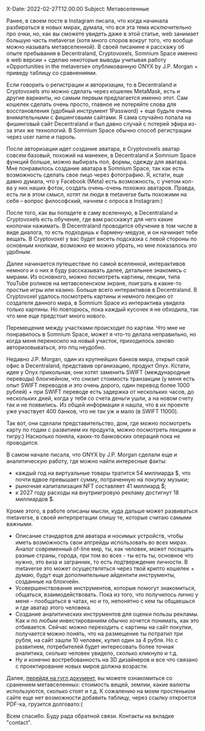 X-Date: 2022-02-27T12.00.00
Subject: Метавселенные

Ранее, в своем посте в Instagram писала, что когда начинала разбираться в новых мирах, думала, что вся эта тема исключительно про очки, но, как вы сможете увидеть даже в этой статье, web занимает большую часть metaverse (хотя много споров вокруг того, что вообще можно называть метавселенной). В своей писанине я расскажу об опыте пребывания в Decentraland, Cryptovoxels, Somnium Space именно в web версии + сделаю некоторые выводы учитывая работу «Opportunities in the metaverse» опубликованную ONYX by J.P. Morgan + приведу таблицу со сравнениями. 

Если говорить о регистрации и авторизации, то в Decentraland и Cryptovoxels это можно сделать через кошелек MetaMask, есть и другие варианты, но самым первым предлагается именно этот. Сам кошелек сделать очень просто, главное не потеряйте слова для восстановления (удобный инструмент 1Password) + еще будьте очень внимательными с фишинговыми сайтами. Я сама случайно попала на фишинговый сайт Decentraland и был давно случай с потерей эфира из-за этих же технологий. В Somnium Space обычно способ регистрации через user name и пароль.

После авторизации идет создание аватара, в Cryptovoxels аватар совсем базовый, похожий на манекен, в Decentraland и Somnium Space функций больше, можно выбирать пол, формы, одежду для аватара. Мне понравилось создание аватара в Somnium Space, так как есть возможность сделать свое лицо через фотографию. Я, кстати, еще давно думала, что у Facebook (Meta) есть возможность, с учетом кол-ва у них наших фоток, создать очень-очень похожих аватаров. Правда, есть ли в этом смысл, хотят ли люди в metaverse быть похожими на себя – вопрос философский, начнем с опроса в Instagram:)

После того, как вы попадете в саму вселенную, в Decentraland и Cryptovoxels есть обучение, где вам расскажут для чего какие кнопочки нажимать. В Decentraland проводится обучение в том числе в виде диалога, то есть подходишь к бармену-медузе, и он начинает тебе вещать. В Cryptovoxel у вас будет висеть подсказка с левой стороны по основным кнопкам, возможно ее можно убрать, но мне показалось это удобным.

Далее начинается путешествие по самой вселенной, интерактивов немного и о них я буду рассказывать далее, детальнее знакомясь с мирами. Из основного, можно посмотреть картины, лекции, типа YouTube роликов на метавселенском экране, поиграть в какие-то простые игры или казино. Больше всего интерактивов в Decentraland. В Cryptovoxel удалось посмотреть картины и немного лекцию от создателя данного мира, в Somnium Space из интерактива увидела только картины. Но повторюсь, пока каждый кусочек я не обходила, так что мне еще предстоит много нового.

Перемещение между участками происходит по картам. Что мне не понравилось в Somnium Space, может я что-то делала неправильно, но когда меня переносило на новый участок, приходилось заново авторизовываться, это ппц неудобно. 

Недавно J.P. Morgan, один из крупнейших банков мира, открыл свой офис в Decentraland, представив организацию, продукт Onyx. Кстати, идея у Onyx прикольная, они хотят заменить SWIFT (международные переводы) блокчейном, что снизит стоимость транзакции (у меня есть опыт SWIFT переводов и это очень дорого, один перевод более 1000 рублей) + при SWIFT переводе есть задержка от нескольких часов, до нескольких дней, когда у тебя со счета деньги ушли, а на новом счету так и не появились. Из общей информации я нашла, что в их проекте уже участвует 400 банков, что не так уж и мало (в SWIFT 11000). 

Так вот, они сделали представительство, дом, где можно посмотреть карту по годам с развитием их продукта, можно посмотреть лекциии и тигру:) Насколько поняла, каких-то банковских операций пока не проводится. 

В самом начале писала, что ONYX by J.P. Morgan сделали еще и аналитическую работу, где можно найти интересные факты:

* каждый год на виртуальные товары тратится 54 миллиарда $, что почти вдвое превышает сумму, потраченную на покупку музыки;
* рыночная капитализация NFT составляет 41 миллиард $;
* к 2027 году расходы на внутриигровую рекламу достигнут 18 миллиардов $.

Кроме этого, в работе описаны мысли, куда дальше может развиваться metaverse, в своей интерпретации опишу те, которые считаю самыми важными.

* Описание стандартов для аватара и носимых устройств, чтобы иметь возможность свои апгрейды использовать во всех мирах. Аналог современный of-line мир, ты, как человек, может посещать разные страны, города, при том во всех - ты есть ты, основное что нужно, это виза и загранник, то есть подтверждение личности. В metaverse это может осуществляться через твой крипто кошелек + думаю, будут еще дополнительные айдентити инструменты, созданные на блокчейн. 
* Усовершенствование инструментов, которые помогут знакомиться, общаться, взаимодействовать. Пока из того, что получилось лично у меня – пообщаться в чатах, но и то, непонятно с кем ты общаешься и где аватар этого человека.
* Создание аналитических инструментов для оценки пользы рекламы. Как и по любым инвестированиям обычно хочется понимать, как это отбивается. Cейчас можно переходить с картины на сайт покупки, получается можно понять, что на размещение ты потратил три рубля, на сайт зашли 10 человек, купил один за 4 рубля. Но с развитием, потребителей будет интересовать более точная аналитика, сколько человек увидело, сколько кликнуло и т.д.
* Ну и конечно востребованность на 3D дизайнеров и все что связано с проектирование новых миров должна возрасти.

Далее, [перейдя на гугл документ](https://drive.google.com/file/d/1IH6IbMSIs9YnkNVHXkzI1UOjUMYhtupD/view?usp=sharing), вы можете ознакомиться со сранением метавселенных: стоимость вещей, землии, какие валюты используются, сколько стоят и т.д. К сожалению на моем простеньком сайте еще нет возможности добавить таблицу, через ссылку откроется PDF-ка, грузится долговато:(

Всем спасибо. Буду рада обратной связи. Контакты на вкладке "contact".
